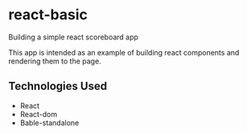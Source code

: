 # react-basic
Building a simple react scoreboard app

This app is intended as an example of building react components and rendering them to the page.

## Technologies Used
* React
* React-dom
* Bable-standalone
